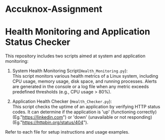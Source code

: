 # Accuknox-Assignment
# Health Monitoring and Application Status Checker

This repository includes two scripts aimed at system and application monitoring:

1. System Health Monitoring Script(`Health_Monitoring.py`):  
   This script monitors various health metrics of a Linux system, including CPU usage, memory usage, disk space, and running processes. Alerts are generated in the console or a log file when any metric exceeds predefined thresholds (e.g., CPU usage > 80%).

2. Application Health Checker (`Health_Checker.py`):  
   This script checks the uptime of an application by verifying HTTP status codes. It can determine if the application is 'up' (functioning correctly)(Eg."https://linkedin.com") or 'down' (unavailable or not responding)(Eg."https://httpbin.org/status/404").

Refer to each file for setup instructions and usage examples.
